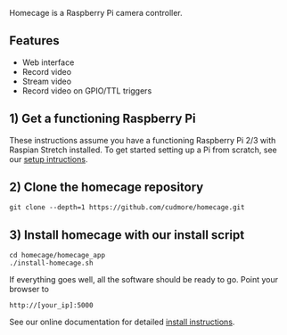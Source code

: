 Homecage is a Raspberry Pi camera controller.

## Features

- Web interface
- Record video
- Stream video
- Record video on GPIO/TTL triggers

## 1) Get a functioning Raspberry Pi

These instructions assume you have a functioning Raspberry Pi 2/3 with Raspian Stretch installed. To get started setting up a Pi from scratch, see our [setup intructions][0].

## 2) Clone the homecage repository

	git clone --depth=1 https://github.com/cudmore/homecage.git

## 3) Install homecage with our install script

	cd homecage/homecage_app
	./install-homecage.sh
	
If everything goes well, all the software should be ready to go. Point your browser to

	http://[your_ip]:5000

See our online documentation for detailed [install instructions][1].

[0]: http://blog.cudmore.io/post/2017/11/22/raspian-stretch/
[1]: http://blog.cudmore.io/homecage/installing-the-software/